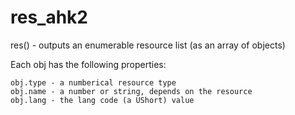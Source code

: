 # res_ahk2
res() - outputs an enumerable resource list (as an array of objects)

Each obj has the following properties:

```
obj.type - a numberical resource type
obj.name - a number or string, depends on the resource
obj.lang - the lang code (a UShort) value
```